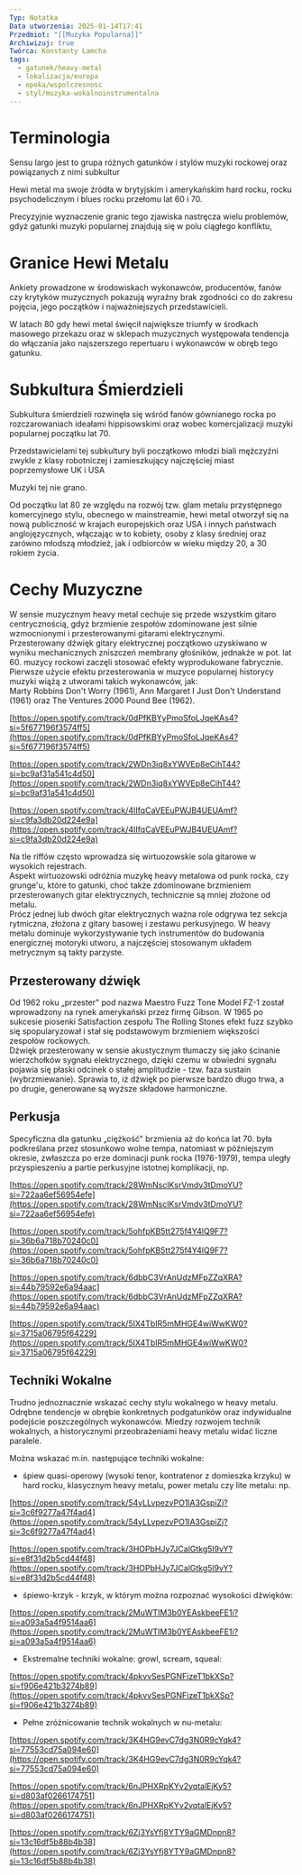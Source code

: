 ```yaml
---
Typ: Notatka
Data utworzenia: 2025-01-14T17:41
Przedmiot: "[[Muzyka Popularna]]"
Archiwizuj: true
Twórca: Konstanty Lamcha
tags:
  - gatunek/heavy-metal
  - lokalizacja/europa
  - epoka/wspolczesnosc
  - styl/muzyka-wokalnoinstrumentalna
---
```

# Terminologia

Sensu largo jest to grupa różnych gatunków i stylów muzyki rockowej oraz powiązanych z nimi subkultur

Hewi metal ma swoje źródła w brytyjskim i amerykańskim hard rocku, rocku psychodelicznym i blues rocku przełomu lat 60 i 70.

Precyzyjnie wyznaczenie granic tego zjawiska nastręcza wielu problemów, gdyż gatunki muzyki popularnej znajdują się w polu ciągłego konfliktu,

# Granice Hewi Metalu

Ankiety prowadzone w środowiskach wykonawców, producentów, fanów czy krytyków muzycznych pokazują wyraźny brak zgodności co do zakresu pojęcia, jego początków i najważniejszych przedstawicieli.

W latach 80 gdy hewi metal święcił największe triumfy w środkach masowego przekazu oraz w sklepach muzycznych występowała tendencja do włączania jako najszerszego repertuaru i wykonawców w obręb tego gatunku.

# Subkultura Śmierdzieli

Subkultura śmierdzieli rozwinęła się wśród fanów gównianego rocka po rozczarowaniach ideałami hippisowskimi oraz wobec komercjalizacji muzyki popularnej początku lat 70.

Przedstawicielami tej subkultury byli początkowo młodzi biali mężczyźni zwykle z klasy robotniczej i zamieszkujący najczęściej miast poprzemysłowe UK i USA

Muzyki tej nie grano.

Od początku lat 80 ze względu na rozwój tzw. glam metalu przystępnego komercyjnego stylu, obecnego w mainstreamie, hewi metal otworzył się na nową publiczność w krajach europejskich oraz USA i innych państwach anglojęzycznych, włączając w to kobiety, osoby z klasy średniej oraz zarówno młodszą młodzież, jak i odbiorców w wieku między 20, a 30 rokiem życia.

# Cechy Muzyczne

W sensie muzycznym heavy metal cechuje się przede wszystkim gitaro centrycznością, gdyż brzmienie zespołów zdominowane jest silnie wzmocnionymi i przesterowanymi gitarami elektrycznymi.  
Przesterowany dźwięk gitary elektrycznej początkowo uzyskiwano w wyniku mechanicznych zniszczeń membrany głośników, jednakże w pot. lat 60. muzycy rockowi zaczęli stosować efekty wyprodukowane fabrycznie.  
Pierwsze użycie efektu przesterowania w muzyce popularnej historycy muzyki wiążą z utworami takich wykonawców, jak:  
Marty Robbins Don't Worry (1961), Ann Margaret I Just Don't Understand (1961) oraz The Ventures 2000 Pound Bee (1962).

[https://open.spotify.com/track/0dPfKBYyPmoSfoLJqeKAs4?si=5f677196f3574ff5](https://open.spotify.com/track/0dPfKBYyPmoSfoLJqeKAs4?si=5f677196f3574ff5)

[https://open.spotify.com/track/2WDn3iq8xYWVEp8eCihT44?si=bc9af31a541c4d50](https://open.spotify.com/track/2WDn3iq8xYWVEp8eCihT44?si=bc9af31a541c4d50)

[https://open.spotify.com/track/4IIfqCaVEEuPWJB4UEUAmf?si=c9fa3db20d224e9a](https://open.spotify.com/track/4IIfqCaVEEuPWJB4UEUAmf?si=c9fa3db20d224e9a)

  
Na tle riffów często wprowadza się wirtuozowskie sola gitarowe w wysokich rejestrach.  
Aspekt wirtuozowski odróżnia muzykę heavy metalowa od punk rocka, czy grunge'u, które to gatunki, choć także zdominowane brzmieniem przesterowanych gitar elektrycznych, technicznie są mniej złożone od metalu.  
Prócz jednej lub dwóch gitar elektrycznych ważna role odgrywa tez sekcja rytmiczna, złożona z gitary basowej i zestawu perkusyjnego. W heavy metalu dominuje wykorzystywanie tych instrumentów do budowania energicznej motoryki utworu, a najczęściej stosowanym układem metrycznym są takty parzyste.

## Przesterowany dźwięk

Od 1962 roku „przester" pod nazwa Maestro Fuzz Tone Model FZ-1 został wprowadzony na rynek amerykański przez firmę Gibson. W 1965 po sukcesie piosenki Satisfaction zespołu The Rolling Stones efekt fuzz szybko się spopularyzował i stał się podstawowym brzmieniem większości zespołów rockowych.  
Dźwięk przesterowany w sensie akustycznym tłumaczy się jako ścinanie wierzchołków sygnału elektrycznego, dzięki czemu w obwiedni sygnału pojawia się płaski odcinek o stałej amplitudzie - tzw. faza sustain (wybrzmiewanie). Sprawia to, iż dźwięk po pierwsze bardzo długo trwa, a po drugie, generowane są wyższe składowe harmoniczne.

## Perkusja

Specyficzna dla gatunku „ciężkość" brzmienia aż do końca lat 70. była podkreślana przez stosunkowo wolne tempa, natomiast w późniejszym okresie, zwłaszcza po erze dominacji punk rocka (1976-1979), tempa uległy przyspieszeniu a partie perkusyjne istotnej komplikacji, np.  

[https://open.spotify.com/track/28WmNsclKsrVmdv3tDmoYU?si=722aa6ef56954efe](https://open.spotify.com/track/28WmNsclKsrVmdv3tDmoYU?si=722aa6ef56954efe)

[https://open.spotify.com/track/5ohfpKB5tt275f4Y4lQ9F7?si=36b6a718b70240c0](https://open.spotify.com/track/5ohfpKB5tt275f4Y4lQ9F7?si=36b6a718b70240c0)

[https://open.spotify.com/track/6dbbC3VrAnUdzMFpZZqXRA?si=44b79592e6a94aac](https://open.spotify.com/track/6dbbC3VrAnUdzMFpZZqXRA?si=44b79592e6a94aac)

[https://open.spotify.com/track/5IX4TbIR5mMHGE4wiWwKW0?si=3715a06795f64229](https://open.spotify.com/track/5IX4TbIR5mMHGE4wiWwKW0?si=3715a06795f64229)

## Techniki Wokalne

Trudno jednoznacznie wskazać cechy stylu wokalnego w heavy metalu. Odrębne tendencje w obrębie konkretnych podgatunków oraz indywidualne podejście poszczególnych wykonawców. Miedzy rozwojem technik wokalnych, a historycznymi przeobrażeniami heavy metalu widać liczne paralele.

Można wskazać m.in. następujące techniki wokalne:

- śpiew quasi-operowy (wysoki tenor, kontratenor z domieszka krzyku) w hard rocku, klasycznym heavy metalu, power metalu czy lite metalu: np.

[https://open.spotify.com/track/54yLLvpezvPO1lA3GspiZj?si=3c6f9277a47f4ad4](https://open.spotify.com/track/54yLLvpezvPO1lA3GspiZj?si=3c6f9277a47f4ad4)

[https://open.spotify.com/track/3HOPbHJy7JCalGtkg5l9vY?si=e8f31d2b5cd44f48](https://open.spotify.com/track/3HOPbHJy7JCalGtkg5l9vY?si=e8f31d2b5cd44f48)

- śpiewo-krzyk - krzyk, w którym można rozpoznać wysokości dźwięków:

[https://open.spotify.com/track/2MuWTIM3b0YEAskbeeFE1i?si=a093a5a4f9514aa6](https://open.spotify.com/track/2MuWTIM3b0YEAskbeeFE1i?si=a093a5a4f9514aa6)

- Ekstremalne techniki wokalne: growl, scream, squeal:

[https://open.spotify.com/track/4pkvvSesPGNFizeT1bkXSp?si=f906e421b3274b89](https://open.spotify.com/track/4pkvvSesPGNFizeT1bkXSp?si=f906e421b3274b89)

- Pełne zróżnicowanie technik wokalnych w nu-metalu:

[https://open.spotify.com/track/3K4HG9evC7dg3N0R9cYqk4?si=77553cd75a094e60](https://open.spotify.com/track/3K4HG9evC7dg3N0R9cYqk4?si=77553cd75a094e60)

[https://open.spotify.com/track/6nJPHXRpKYv2yqtalEjKy5?si=d803af0266174751](https://open.spotify.com/track/6nJPHXRpKYv2yqtalEjKy5?si=d803af0266174751)

[https://open.spotify.com/track/6Zj3YsYfj8YTY9aGMDnpn8?si=13c16df5b88b4b38](https://open.spotify.com/track/6Zj3YsYfj8YTY9aGMDnpn8?si=13c16df5b88b4b38)